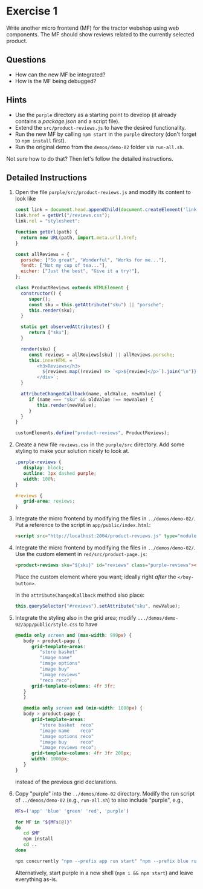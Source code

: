 # Exercise 1

Write another micro frontend (MF) for the tractor webshop using web components. The MF should show reviews related to the currently selected product.

## Questions

* How can the new MF be integrated?
* How is the MF being debugged?

## Hints

* Use the `purple` directory as a starting point to develop (it already contains a *package.json* and a script file).
* Extend the `src/product-reviews.js` to have the desired functionality.
* Run the new MF by calling `npm start` in the `purple` directory (don't forget to `npm install` first).
* Run the original demo from the `demos/demo-02` folder via `run-all.sh`.

Not sure how to do that? Then let's follow the detailed instructions.

## Detailed Instructions

1. Open the file `purple/src/product-reviews.js` and modify its content to look like

   ```js
   const link = document.head.appendChild(document.createElement('link'));
   link.href = getUrl("/reviews.css");
   link.rel = "stylesheet";

   function getUrl(path) {
     return new URL(path, import.meta.url).href;
   }

   const allReviews = {
     porsche: ["So great", "Wonderful", "Works for me..."],
     fendt: ["Not my cup of tea..."],
     eicher: ["Just the best", "Give it a try!"],
   };

   class ProductReviews extends HTMLElement {
     constructor() {
        super();
        const sku = this.getAttribute("sku") || "porsche";
        this.render(sku);
     }

     static get observedAttributes() {
        return ["sku"];
     }

     render(sku) {
        const reviews = allReviews[sku] || allReviews.porsche;
        this.innerHTML = `
           <h3>Reviews</h3>
             ${reviews.map((review) => `<p>${review}</p>`).join("\n")}
           </div>`;
     }

     attributeChangedCallback(name, oldValue, newValue) {
        if (name === "sku" && oldValue !== newValue) {
           this.render(newValue);
        }
     }
   }

   customElements.define("product-reviews", ProductReviews);
   ```

2. Create a new file `reviews.css` in the `purple/src` directory. Add some styling to make your solution nicely to look at.

   ```css
   .purple-reviews {
      display: block;
      outline: 3px dashed purple;
      width: 100%;
   }

   #reviews {
      grid-area: reviews;
   }
   ```

3. Integrate the micro frontend by modifying the files in `../demos/demo-02/`. Put a reference to the script in `app/public/index.html`:

   ```html
   <script src="http://localhost:2004/product-reviews.js" type="module"></script>
   ```

4. Integrate the micro frontend by modifying the files in `../demos/demo-02/`. Use the custom element in `red/src/product-page.js`:

   ```html
   <product-reviews sku="${sku}" id="reviews" class="purple-reviews"></product-reviews>
   ```

   Place the custom element where you want; ideally right *after* the `</buy-button>`.

   In the `attributeChangedCallback` method also place:

   ```js
   this.querySelector("#reviews").setAttribute("sku", newValue);
   ```

5. Integrate the styling also in the grid area; modify `.../demos/demo-02/app/public/style.css` to have

   ```css
   @media only screen and (max-width: 999px) {
      body > product-page {
         grid-template-areas:
            "store basket"
            "image name"
            "image options"
            "image buy"
            "image reviews"
            "reco reco";
         grid-template-columns: 4fr 3fr;
      }
      }

      @media only screen and (min-width: 1000px) {
      body > product-page {
         grid-template-areas:
            "store basket  reco"
            "image name    reco"
            "image options reco"
            "image buy     reco"
            "image reviews reco";
         grid-template-columns: 4fr 3fr 200px;
         width: 1000px;
      }
   }
   ```

   instead of the previous grid declarations.

6. Copy "purple" into the `../demos/demo-02` directory. Modify the run script of `../demos/demo-02` (e.g., `run-all.sh`) to also include "purple", e.g.,

   ```sh
   MFs=('app' 'blue' 'green' 'red', 'purple')

   for MF in "${MFs[@]}"
   do
      cd $MF
      npm install
      cd ..
   done

   npx concurrently "npm --prefix app run start" "npm --prefix blue run start" "npm --prefix red run start" "npm --prefix green run start"  "npm --prefix purple run start"
   ```

   Alternatively, start purple in a new shell (`npm i && npm start`) and leave everything as-is.
